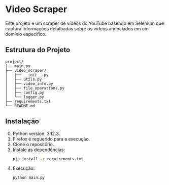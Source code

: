 # Video Scraper

Este projeto é um scraper de vídeos do YouTube baseado em Selenium que captura informações detalhadas sobre os vídeos anunciados em um domínio específico.

## Estrutura do Projeto

```plaintext
project/
├── main.py
├── video_scraper/
│   ├── __init__.py
│   ├── utils.py
│   ├── video_info.py
│   ├── file_operations.py
│   ├── config.py
│   └── logger.py
├── requirements.txt
└── README.md
```

## Instalação

0. Python version: 3.12.3.
1. Firefox é requerido para a execução.
2. Clone o repositório.
3. Instale as dependências:
   ```sh
   pip install -r requirements.txt
4. Execução:
   ```sh
   python main.py